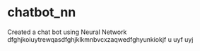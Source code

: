 # chatbot_nn
Created a chat bot using Neural Network
dfghjkoiuytrewqasdfghjklkmnbvcxzaqwedfghyunkiokjf u uyf uyj 
